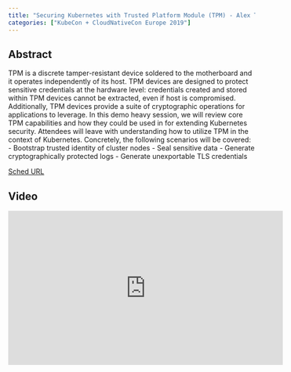 ```yaml
---
title: "Securing Kubernetes with Trusted Platform Module (TPM) - Alex Tcherniakhovski & Andrew Lytvynov, Google"
categories: ["KubeCon + CloudNativeCon Europe 2019"]
---
```


## Abstract

TPM is a discrete tamper-resistant device soldered to the motherboard and it operates independently of its host.  TPM devices are designed to protect sensitive credentials at the hardware level: credentials created and stored within TPM devices cannot be extracted, even if host is compromised. Additionally, TPM devices provide a suite of cryptographic operations for applications to leverage.  In this demo heavy session, we will review core TPM capabilities and how they could be used in for extending Kubernetes security.   Attendees will leave with understanding how to utilize TPM in the context of Kubernetes. Concretely, the following scenarios will be covered: - Bootstrap trusted identity of cluster nodes  - Seal sensitive data  - Generate cryptographically protected logs - Generate unexportable TLS credentials

[Sched URL](https://kccnceu19.sched.com/event/29a844aba546e4393319fe0153f23e56)

## Video

<iframe width='560' height='315' src='https://www.youtube.com/embed/_kxmkI8Kc8Y' frameborder='0' allow='accelerometer; autoplay; encrypted-media; gyroscope; picture-in-picture' allowfullscreen></iframe>
